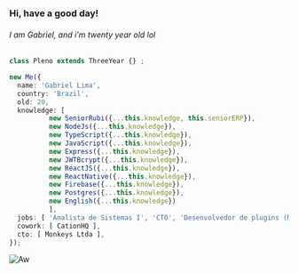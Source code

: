
### Hi, have a good day!

###### I am Gabriel, and i'm twenty year old lol

```ts
class Pleno extends ThreeYear {} ;

new Me({
  name: 'Gabriel Lima',
  country: 'Brazil',
  old: 20,
  knowledge: [
          new SeniorRubi({...this.knowledge, this.seniorERP}), 
          new NodeJs({...this.knowledge}), 
          new TypeScript({...this.knowledge}), 
          new JavaScript({...this.knowledge}), 
          new Express({...this.knowledge}), 
          new JWTBcrypt({...this.knowledge}), 
          new ReactJS({...this.knowledge}), 
          new ReactNative({...this.knowledge}), 
          new Firebase({...this.knowledge}), 
          new Postgres({...this.knowledge}), 
          new English({...this.knowledge}) 
          ],
  jobs: [ 'Analista de Sistemas I', 'CTO', 'Desenvolvedor de plugins (Mapas)' ],
  cowork: [ CationHQ ],
  cto: [ Monkeys Ltda ],
});
```

![Aw](https://user-images.githubusercontent.com/58678638/118585167-b96ac580-b76e-11eb-9593-b7a787484731.gif)

<!--
**Gabriel-Almeida-Ajax/Gabriel-Almeida-Ajax** is a ✨ _special_ ✨ repository because its `README.md` (this file) appears on your GitHub profile.

Here are some ideas to get you started:

- 🔭 I’m currently working on ...
- 🌱 I’m currently learning ...
- 👯 I’m looking to collaborate on ...
- 🤔 I’m looking for help with ...
- 💬 Ask me about ...
- 📫 How to reach me: ...
- 😄 Pronouns: ...
- ⚡ Fun fact: ...
-->
